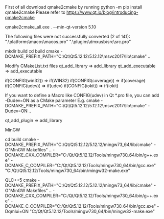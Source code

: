 First of all download qmake2cmake by running
python -m pip install qmake2cmake
Please refer to https://www.qt.io/blog/introducing-qmake2cmake

qmake2cmake_all.exe . --min-qt-version 5.10

The following files were not successfully converted (2 of 141):
    ".\platforms\macos\macos.pro"
    ".\plugins\dmxusb\src\src.pro"


mkdir build
cd build
cmake -DCMAKE_PREFIX_PATH="C:\Qt\Qt5.12.12\5.12.12\msvc2017\lib\cmake" ..

Modify CMakeList.txt files
qt_add_library => add_library
qt_add_executable => add_executable

if(CONFIG(win32)) => if(WIN32)
if(CONFIG(coverage)) => if(coverage)
if(CONFIG(udev)) => if(udev)
if(CONFIG(iokit)) => if(iokit)

If you want to define a Macro like CONFIG(udev) in Qt *.pro file, you can add -Dudev=ON as a CMake parameter
E.g.
cmake -DCMAKE_PREFIX_PATH="C:\Qt\Qt5.12.12\5.12.12\msvc2017\lib\cmake" -Dudev=ON ..

qt_add_plugin => add_library


MinGW

cd build
cmake -DCMAKE_PREFIX_PATH="C:/Qt/Qt5.12.12/5.12.12/mingw73_64/lib/cmake" -G"MinGW Makefiles" .. -DCMAKE_CXX_COMPILER="C:/Qt/Qt5.12.12/Tools/mingw730_64/bin/g++.exe" -DCMAKE_C_COMPILER="C:/Qt/Qt5.12.12/Tools/mingw730_64/bin/gcc.exe"
"C:/Qt/Qt5.12.12/Tools/mingw730_64/bin/mingw32-make.exe"


QLC++5
cmake -DCMAKE_PREFIX_PATH="C:/Qt/Qt5.12.12/5.12.12/mingw73_64/lib/cmake" -G"MinGW Makefiles" .. -DCMAKE_CXX_COMPILER="C:/Qt/Qt5.12.12/Tools/mingw730_64/bin/g++.exe" -DCMAKE_C_COMPILER="C:/Qt/Qt5.12.12/Tools/mingw730_64/bin/gcc.exe" -Dqmlui=ON
"C:/Qt/Qt5.12.12/Tools/mingw730_64/bin/mingw32-make.exe"